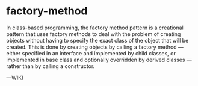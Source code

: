 # factory-method

In class-based programming, the factory method pattern is a creational pattern that uses factory methods to deal with the problem of creating objects without having to specify the exact class of the object that will be created. 
This is done by creating objects by calling a factory method — either specified in an interface and implemented by child classes, or implemented in base class and optionally overridden by derived classes — rather than by calling a constructor. 

—WIKI
